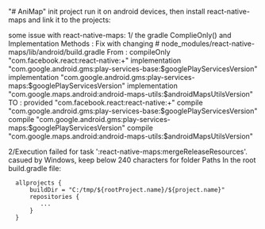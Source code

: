 "# AniMap"
init project run it on android devices, then install react-native-maps and link it to the projects:

some issue with react-native-maps:
1/ the gradle ComplieOnly() and Implementation Methods : Fix with changing # node_modules/react-native-maps/lib/android/build.gradle
From :
compileOnly "com.facebook.react:react-native:+"
implementation "com.google.android.gms:play-services-base:$googlePlayServicesVersion"
implementation "com.google.android.gms:play-services-maps:$googlePlayServicesVersion"
implementation "com.google.maps.android:android-maps-utils:$androidMapsUtilsVersion"
TO :
provided "com.facebook.react:react-native:+"
compile "com.google.android.gms:play-services-base:$googlePlayServicesVersion"
compile "com.google.android.gms:play-services-maps:$googlePlayServicesVersion"
compile "com.google.maps.android:android-maps-utils:$androidMapsUtilsVersion"

2/Execution failed for task ':react-native-maps:mergeReleaseResources'.
casued by Windows, keep below 240 characters for folder Paths
In the root build.gradle file:

      allprojects {
          buildDir = "C:/tmp/${rootProject.name}/${project.name}"
          repositories {
             ...
          }
      }

